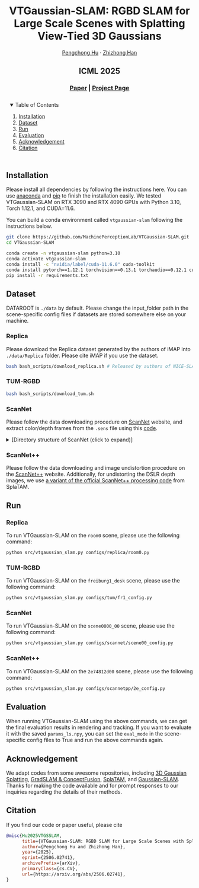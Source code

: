 <p align="center">

  <h1 align="center">VTGaussian-SLAM: RGBD SLAM for Large Scale Scenes with Splatting View-Tied 3D Gaussians</h1>
  <p align="center">
    <a href="https://pengchongh.github.io/">Pengchong Hu</a>
    ·
    <a href="https://h312h.github.io/">Zhizhong Han</a>

  </p>
  <h2 align="center">ICML 2025</h2>
  <h3 align="center"><a href="https://arxiv.org/pdf/2506.02741">Paper</a> | <a href="https://machineperceptionlab.github.io/VTGaussian-SLAM-Project/">Project Page</a> </h3>
  <div align="center"></div>
</p>

<!-- TABLE OF CONTENTS -->
<details open="open" style='padding: 10px; border-radius:5px 30px 30px 5px; border-width: 1px;'>
  <summary>Table of Contents</summary>
  <ol>
    <li>
      <a href="#installation">Installation</a>
    </li>
    <li>
      <a href="#dataset">Dataset</a>
    </li>
    <li>
      <a href="#run">Run</a>
    </li>
    <li>
      <a href="#evaluation">Evaluation</a>
    </li>
    <li>
      <a href="#acknowledgement">Acknowledgement</a>
    </li>
    <li>
      <a href="#citation">Citation</a>
    </li>
  </ol>
</details>


## Installation
Please install all dependencies by following the instructions here. You can use [anaconda](https://www.anaconda.com/) and [pip](https://pypi.org/project/pip/) to finish the installation easily. We tested VTGaussian-SLAM on RTX 3090 and RTX 4090 GPUs with Python 3.10, Torch 1.12.1, and CUDA=11.6.

You can build a conda environment called `vtgaussian-slam` following the instructions below.

```bash
git clone https://github.com/MachinePerceptionLab/VTGaussian-SLAM.git
cd VTGaussian-SLAM

conda create -n vtgaussian-slam python=3.10
conda activate vtgaussian-slam
conda install -c "nvidia/label/cuda-11.6.0" cuda-toolkit
conda install pytorch==1.12.1 torchvision==0.13.1 torchaudio==0.12.1 cudatoolkit=11.6 -c pytorch -c conda-forge
pip install -r requirements.txt
```

## Dataset

DATAROOT is `./data` by default. Please change the input_folder path in the scene-specific config files if datasets are stored somewhere else on your machine.

### Replica

Please download the Replica dataset generated by the authors of iMAP into `./data/Replica` folder. Please cite iMAP if you use the dataset.

```bash
bash bash_scripts/download_replica.sh # Released by authors of NICE-SLAM
```

### TUM-RGBD

```bash
bash bash_scripts/download_tum.sh
```

### ScanNet

Please follow the data downloading procedure on [ScanNet](http://www.scan-net.org/) website, and extract color/depth frames from the `.sens` file using this [code](https://github.com/ScanNet/ScanNet/blob/master/SensReader/python/reader.py).

<details>
  <summary>[Directory structure of ScanNet (click to expand)]</summary>
  
  DATAROOT is `./data` by default. If a sequence (`sceneXXXX_XX`) is stored in other places, please change the `basedir` path in the config file.

```
  DATAROOT
  └── scannet
      └── scene0000_00
          ├── color
          │   ├── 0.jpg
          │   ├── 1.jpg
          │   ├── ...
          │   └── ...
          ├── depth
          │   ├── 0.png
          │   ├── 1.png
          │   ├── ...
          │   └── ...
          ├── intrinsic
          └── pose
              ├── 0.txt
              ├── 1.txt
              ├── ...
              └── ...

```
</details>

### ScanNet++

Please follow the data downloading and image undistortion procedure on the [ScanNet++](https://kaldir.vc.in.tum.de/scannetpp/) website. Additionally, for undistorting the DSLR depth images, we use [a variant of the official ScanNet++ processing code](https://github.com/Nik-V9/scannetpp) from SplaTAM. 

## Run

### Replica
To run VTGaussian-SLAM on the `room0` scene, please use the following command:

```bash
python src/vtgaussian_slam.py configs/replica/room0.py
```

### TUM-RGBD
To run VTGaussian-SLAM on the `freiburg1_desk` scene, please use the following command:

```bash
python src/vtgaussian_slam.py configs/tum/fr1_config.py
```

### ScanNet
To run VTGaussian-SLAM on the `scene0000_00` scene, please use the following command:

```bash
python src/vtgaussian_slam.py configs/scannet/scene00_config.py
```

### ScanNet++
To run VTGaussian-SLAM on the `2e74812d00` scene, please use the following command:

```bash
python src/vtgaussian_slam.py configs/scannetpp/2e_config.py
```




## Evaluation
When running VTGaussian-SLAM using the above commands, we can get the final evaluation results in rendering and tracking. If you want to evaluate it with the saved `params_ls.npy`, you can set the `eval_mode` in the scene-specific config files to True and run the above commands again.

## Acknowledgement

We adapt codes from some awesome repositories, including [3D Gaussian Splatting](https://github.com/graphdeco-inria/gaussian-splatting), [GradSLAM & ConceptFusion](https://github.com/gradslam/gradslam/tree/conceptfusion), [SplaTAM](https://github.com/spla-tam/SplaTAM), and [Gaussian-SLAM](https://github.com/VladimirYugay/Gaussian-SLAM). Thanks for making the code available and for prompt responses to our inquiries regarding the details of their methods.



## Citation
If you find our code or paper useful, please cite
```bibtex
@misc{Hu2025VTGSSLAM,
      title={VTGaussian-SLAM: RGBD SLAM for Large Scale Scenes with Splatting View-Tied 3D Gaussians}, 
      author={Pengchong Hu and Zhizhong Han},
      year={2025},
      eprint={2506.02741},
      archivePrefix={arXiv},
      primaryClass={cs.CV},
      url={https://arxiv.org/abs/2506.02741}, 
}
```
